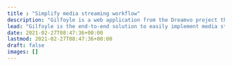 ```yaml
---
title : "Simplify media streaming workflow"
description: "Gilfoyle is a web application from the Dreamvo project that runs a self-hosted media streaming server. It is 100% open source and has any kind of vendor lock in."
lead: "Gilfoyle is the end-to-end solution to easily implement media streaming in any application at any scale."
date: 2021-02-27T08:47:36+00:00
lastmod: 2021-02-27T08:47:36+00:00
draft: false
images: []
---
```

